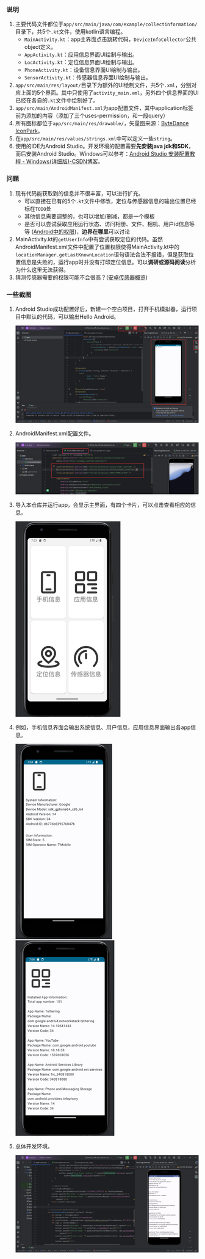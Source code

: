 ### 说明

1. 主要代码文件都位于`app/src/main/java/com/example/collectinformation/`目录下，共5个`.kt`文件，使用kotlin语言编程。
   - `MainActivity.kt`：app主界面点击跳转代码，`DeviceInfoCollector`公共object定义。
   - `AppActivity.kt`：应用信息界面UI绘制与输出。
   - `LocActivity.kt`：定位信息界面UI绘制与输出。
   - `PhoneActivity.kt`：设备信息界面UI绘制与输出。
   - `SensorActivity.kt`：传感器信息界面UI绘制与输出。
2. `app/src/main/res/layout/`目录下为额外的UI绘制文件，共5个`.xml`，分别对应上面的5个界面。其中只使用了`activity_main.xml`，另外四个信息界面的UI已经在各自的`.kt`文件中绘制好了。
3. `app/src/main/AndroidManifest.xml`为app配置文件，其中application标签前为添加的内容（添加了三个uses-permission，和一段query）
4. 所有图标都位于`app/src/main/res/drawable/`，矢量图来源：[ByteDance IconPark](https://iconpark.oceanengine.com/official)。
5. 在`app/src/main/res/values/strings.xml`中可以定义一些`string`。
6. 使用的IDE为Android Studio。开发环境的配置需要**先安装java jdk和SDK**，而后安装Android Studio。Windows可以参考：[Android Studio 安装配置教程 - Windows(详细版)-CSDN博客](https://blog.csdn.net/qq_38436214/article/details/105073213)。



### 问题

1. 现有代码能获取到的信息并不很丰富，可以进行扩充。
   - 可以直接在已有的5个`.kt`文件中修改，定位与传感器信息的输出位置已经标在`TODO`处
   - 其他信息需要调整的，也可以增加/删减，都是一个模板
   - 是否可以尝试获取应用运行状态、访问相册、文件、相机、用户id信息等等 ([Android中的权限](https://developer.android.com/guide/topics/permissions/overview?hl=zh-cn))，**边界在哪里**可以讨论
2. MainActivity.kt的`getUserInfo`中有尝试获取定位的代码。虽然AndroidManifest.xml文件中配置了位置权限使得MainActivity.kt中的`locationManager.getLastKnownLocation`语句语法合法不报错，但是获取位置信息是失败的，运行app时并没有打印定位信息。可以**调研或源码阅读**分析为什么这里无法获得。
3. 猜测传感器需要的权限可能不会很高？([安卓传感器概览](https://developer.android.com/develop/sensors-and-location/sensors/sensors_overview?hl=zh-cn))



### 一些截图

1. Android Studio成功配置好后，新建一个空白项目，打开手机模拟器，运行项目中默认的代码，可以输出Hello Android。

   <img src=".\screenshots\1.png" alt="1test，Android studio起模拟器运行编写的程序代码" style="zoom:50%;" />

2. AndroidManifest.xml配置文件。

   <img src=".\screenshots\2.png" alt="2为本程序添加权限，使其能够获取到更多信息" style="zoom:50%;" />

4. 导入本仓库并运行app，会显示主界面，有四个卡片，可以点击查看相应的信息。

   <img src=".\screenshots\6.png" alt="主界面" style="zoom:50%;" />

5. 例如，手机信息界面会输出系统信息、用户信息，应用信息界面输出各app信息。

   <img src=".\screenshots\4.png" alt="设备信息" style="zoom:50%;" /><img src=".\screenshots\5.png" alt="设备信息" style="zoom:50%;" />
6. 总体开发环境。

   <img src=".\screenshots\7.png" alt="5总体开发环境" style="zoom:50%;" />


